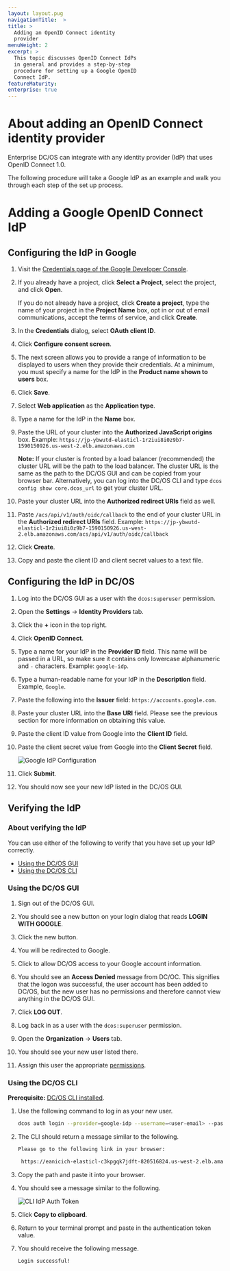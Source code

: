 ```yaml
---
layout: layout.pug
navigationTitle:  >
title: >
  Adding an OpenID Connect identity
  provider
menuWeight: 2
excerpt: >
  This topic discusses OpenID Connect IdPs
  in general and provides a step-by-step
  procedure for setting up a Google OpenID
  Connect IdP.
featureMaturity:
enterprise: true
---
```





# About adding an OpenID Connect identity provider

Enterprise DC/OS can integrate with any identity provider (IdP) that uses OpenID Connect 1.0. 

The following procedure will take a Google IdP as an example and walk you through each step of the set up process.


# Adding a Google OpenID Connect IdP


## Configuring the IdP in Google

1. Visit the [Credentials page of the Google Developer Console](https://console.developers.google.com/apis/credentials?project=_).

1. If you already have a project, click **Select a Project**, select the project, and click **Open**.

   If you do not already have a project, click **Create a project**, type the name of your project in the **Project Name** box, opt in or out of email communications, accept the terms of service, and click **Create**.

1. In the **Credentials** dialog, select **OAuth client ID**.

1. Click **Configure consent screen**.

1. The next screen allows you to provide a range of information to be displayed to users when they provide their credentials. At a minimum, you must specify a name for the IdP in the **Product name shown to users** box.

1. Click **Save**.

1. Select **Web application** as the **Application type**.

1. Type a name for the IdP in the **Name** box.

1. Paste the URL of your cluster into the **Authorized JavaScript origins** box. Example: `https://jp-ybwutd-elasticl-1r2iui8i0z9b7-1590150926.us-west-2.elb.amazonaws.com`

    **Note:** If your cluster is fronted by a load balancer (recommended) the cluster URL will be the path to the load balancer. The cluster URL is the same as the path to the DC/OS GUI and can be copied from your browser bar. Alternatively, you can log into the DC/OS CLI and type `dcos config show core.dcos_url` to get your cluster URL. 

1. Paste your cluster URL into the **Authorized redirect URIs** field as well.

1. Paste `/acs/api/v1/auth/oidc/callback` to the end of your cluster URL in the **Authorized redirect URIs** field. Example: `https://jp-ybwutd-elasticl-1r2iui8i0z9b7-1590150926.us-west-2.elb.amazonaws.com/acs/api/v1/auth/oidc/callback`

1. Click **Create**.

1. Copy and paste the client ID and client secret values to a text file.

## Configuring the IdP in DC/OS

1. Log into the DC/OS GUI as a user with the `dcos:superuser` permission.

1. Open the **Settings** -> **Identity Providers** tab.

1. Click the **+** icon in the top right.

1. Click **OpenID Connect**.

1. Type a name for your IdP in the **Provider ID** field. This name will be passed in a URL, so make sure it contains only lowercase alphanumeric and `-` characters. Example: `google-idp`.

1. Type a human-readable name for your IdP in the **Description** field. Example, `Google`.

1. Paste the following into the **Issuer** field: `https://accounts.google.com`.

1. Paste your cluster URL into the **Base URI** field. Please see the previous section for more information on obtaining this value. 

1. Paste the client ID value from Google into the **Client ID** field.

1. Paste the client secret value from Google into the **Client Secret** field.

    ![Google IdP Configuration](/1.11/img/oidc-google.png) 

11. Click **Submit**.

12. You should now see your new IdP listed in the DC/OS GUI.


## Verifying the IdP

### About verifying the IdP

You can use either of the following to verify that you have set up your IdP correctly.

- [Using the DC/OS GUI](#using-gui)
- [Using the DC/OS CLI](#using-cli)

### <a name="using-gui"></a>Using the DC/OS GUI

1. Sign out of the DC/OS GUI.

1. You should see a new button on your login dialog that reads **LOGIN WITH GOOGLE**.

1. Click the new button.

1. You will be redirected to Google.

1. Click to allow DC/OS access to your Google account information.

1. You should see an **Access Denied** message from DC/OC. This signifies that the logon was successful, the user account has been added to DC/OS, but the new user has no permissions and therefore cannot view anything in the DC/OS GUI.

1. Click **LOG OUT**.

1. Log back in as a user with the `dcos:superuser` permission.

1. Open the **Organization** -> **Users** tab.

1. You should see your new user listed there.

1. Assign this user the appropriate [permissions](/1.11/security/perms-reference/). 
 
### <a name="using-cli"></a>Using the DC/OS CLI

**Prerequisite:** [DC/OS CLI installed](/1.11/cli/install/).

1. Use the following command to log in as your new user.

   ```bash
   dcos auth login --provider=google-idp --username=<user-email> --password=<secret-password>
   ```
   
1. The CLI should return a message similar to the following.

   ```bash
   Please go to the following link in your browser:

    https://eanicich-elasticl-c3kpgqk7jdft-820516824.us-west-2.elb.amazonaws.com/acs/api/v1/auth/login?oidc-provider=google-idp&target=dcos:authenticationresponse:html
   ```
   
1. Copy the path and paste it into your browser. 

1. You should see a message similar to the following.

    ![CLI IdP Auth Token](/1.11/img/cli-auth-token.png)
    
1. Click **Copy to clipboard**.

1. Return to your terminal prompt and paste in the authentication token value.

1. You should receive the following message. 

   ```bash
   Login successful! 
   ```